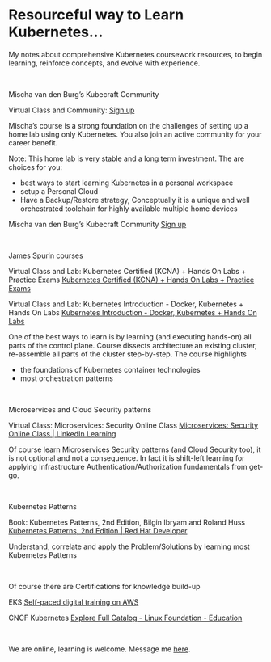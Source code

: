 # Resourceful way to Learn Kubernetes...


My notes about comprehensive Kubernetes coursework resources, to begin learning, reinforce concepts, and evolve with experience.

&nbsp;

Mischa van den Burg’s Kubecraft Community

Virtual Class and Community:  [Sign up](https://www.skool.com/signup?ref=0fa2a08bcd7444dc817f466d8020c321)

Mischa’s course is a strong foundation on the challenges of setting up a home lab using only Kubernetes. You also join an active community for your career benefit.

Note:
This home lab is very stable and a long term investment. The are choices for you:
- best ways to start learning Kubernetes in a personal workspace
- setup a Personal Cloud
- Have a Backup/Restore strategy, Conceptually it is a unique and well orchestrated toolchain for highly available multiple home devices

Mischa van den Burg’s Kubecraft Community
 [Sign up](https://www.skool.com/signup?ref=0fa2a08bcd7444dc817f466d8020c321)


&nbsp;
  
James Spurin courses

Virtual Class and Lab: Kubernetes Certified \(KCNA\) + Hands On Labs + Practice Exams
[Kubernetes Certified \(KCNA\) + Hands On Labs + Practice Exams](https://www.udemy.com/course/dive-into-cloud-native-containers-kubernetes-and-the-kcna/)

Virtual Class and Lab: Kubernetes Introduction - Docker, Kubernetes + Hands On Labs
[Kubernetes Introduction - Docker, Kubernetes + Hands On Labs](https://www.udemy.com/course/diveintokubernetes-introduction/)

One of the best ways to learn is by learning (and executing hands-on) all parts of the control plane. Course dissects architecture an existing cluster, re-assemble all parts of the cluster step-by-step.
The course  highlights
* the foundations of Kubernetes container technologies
* most orchestration patterns


&nbsp;

Microservices and Cloud Security patterns

Virtual Class: Microservices: Security Online Class 
[Microservices: Security Online Class | LinkedIn Learning](https://www.linkedin.com/learning/microservices-security)

Of course learn Microservices Security patterns (and Cloud Security too), it is not optional and not a consequence. In fact it is shift-left learning for applying Infrastructure Authentication/Authorization fundamentals from get-go.


&nbsp;

Kubernetes Patterns

Book: Kubernetes Patterns, 2nd Edition, Bilgin Ibryam and Roland Huss
[Kubernetes Patterns, 2nd Edition | Red Hat Developer](https://developers.redhat.com/e-books/kubernetes-patterns)

Understand, correlate and apply the Problem/Solutions by learning most Kubernetes Patterns


&nbsp;

Of course there are Certifications for knowledge build-up

EKS
[Self-paced digital training on AWS](https://explore.skillbuilder.aws/learn/public/learning_plan/view/1931/amazon-eks-knowledge-badge-readiness-path)

CNCF Kubernetes
[Explore Full Catalog - Linux Foundation - Education](https://training.linuxfoundation.org/full-catalog/?_sft_product_type=training&_sft_topic_area=cloud-containers)


&nbsp;

We are online, learning is welcome. Message me [here](https://www.linkedin.com/in/sekarchandra).

&nbsp;
